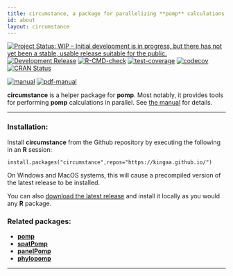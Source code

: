 ```yaml
---
title: circumstance, a package for parallelizing **pomp** calculations
id: about
layout: circumstance
---
```


[![Project Status: WIP – Initial development is in progress, but there has not yet been a stable, usable release suitable for the public.](https://www.repostatus.org/badges/latest/wip.svg)](https://www.repostatus.org/#wip)
[![Development Release](https://img.shields.io/github/release/kingaa/circumstance.svg)](https://github.com/kingaa/circumstance/)
[![R-CMD-check](https://github.com/kingaa/circumstance/actions/workflows/r-cmd-check.yml/badge.svg)](https://github.com/kingaa/circumstance/actions/workflows/r-cmd-check.yml)
[![test-coverage](https://github.com/kingaa/circumstance/actions/workflows/test-coverage.yml/badge.svg)](https://github.com/kingaa/circumstance/actions/workflows/test-coverage.yml)
[![codecov](https://codecov.io/gh/kingaa/circumstance/branch/master/graph/badge.svg)](https://codecov.io/gh/kingaa/circumstance)
[![CRAN Status](https://www.r-pkg.org/badges/version/circumstance)](https://cran.r-project.org/package=circumstance)
<!-- [![Last CRAN release date](https://www.r-pkg.org/badges/last-release/circumstance)](https://cran.r-project.org/package=circumstance)
![CRAN mirror monthly downloads](https://cranlogs.r-pkg.org/badges/last-month/circumstance)
![CRAN mirror total downloads](https://cranlogs.r-pkg.org/badges/grand-total/circumstance) -->
[![manual](https://img.shields.io/badge/manual-HTML-informational)](https://kingaa.github.io/circumstance/manual/)
[![pdf-manual](https://img.shields.io/badge/manual-PDF-informational)](https://kingaa.github.io/circumstance/manual/pdf/)

**circumstance** is a helper package for **pomp**.
Most notably, it provides tools for performing **pomp** calculations in parallel.
See [the manual](./manual/) for details.

---------------------------

### Installation:

Install **circumstance** from the Github repository by executing the following in an **R** session:  
```
install.packages("circumstance",repos="https://kingaa.github.io/")
```  
On Windows and MacOS systems, this will cause a precompiled version of the latest release to be installed.

You can also [download the latest release](https://github.com/kingaa/circumstance/releases/) and install it locally as you would any **R** package.


### Related packages:

- [**pomp**](https://kingaa.github.io/pomp/)
- [**spatPomp**](https://github.com/kidusasfaw/spatPomp)
- [**panelPomp**](https://cbreto.github.io/panelPomp/)
- [**phylopomp**](https://github.com/kingaa/phylopomp/)

----------------------------
